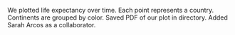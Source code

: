 We plotted life expectancy over time.
Each point represents a country.
Continents are grouped by color.
Saved PDF of our plot in directory.
Added Sarah Arcos as a collaborator.